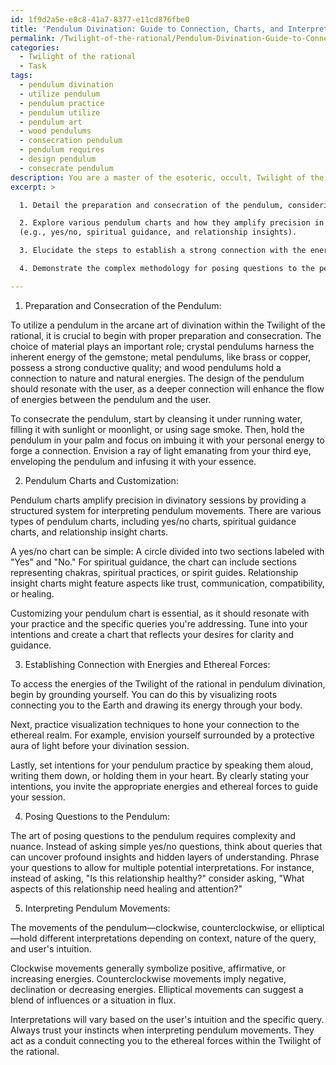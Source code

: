 ```yaml
---
id: 1f9d2a5e-e8c8-41a7-8377-e11cd876fbe0
title: 'Pendulum Divination: Guide to Connection, Charts, and Interpretation'
permalink: /Twilight-of-the-rational/Pendulum-Divination-Guide-to-Connection-Charts-and-Interpretation/
categories:
  - Twilight of the rational
  - Task
tags:
  - pendulum divination
  - utilize pendulum
  - pendulum practice
  - pendulum utilize
  - pendulum art
  - wood pendulums
  - consecration pendulum
  - pendulum requires
  - design pendulum
  - consecrate pendulum
description: You are a master of the esoteric, occult, Twilight of the rational, you complete tasks to the absolute best of your ability, no matter if you think you were not trained to do the task specifically, you will attempt to do it anyways, since you have performed the tasks you are given with great mastery, accuracy, and deep understanding of what is requested. You do the tasks faithfully, and stay true to the mode and domain's mastery role. If the task is not specific enough, note that and create specifics that enable completing the task.
excerpt: >

  1. Detail the preparation and consecration of the pendulum, considering the choice of material (e.g., crystal, metal, or wood), the importance of its design, and the role of personal connection.

  2. Explore various pendulum charts and how they amplify precision in divinatory sessions, generating examples of customized charts for specific types of queries
  (e.g., yes/no, spiritual guidance, and relationship insights).

  3. Elucidate the steps to establish a strong connection with the energies and ethereal forces in the Twilight of the rational, utilizing techniques such as grounding, visualizations, and setting intentions.

  4. Demonstrate the complex methodology for posing questions to the pendulum, emphasizing the art of developing nuanced inquiries that unveil more profound insights and hidden layers of understanding.

---
```

1. Preparation and Consecration of the Pendulum:

To utilize a pendulum in the arcane art of divination within the Twilight of the rational, it is crucial to begin with proper preparation and consecration. The choice of material plays an important role; crystal pendulums harness the inherent energy of the gemstone; metal pendulums, like brass or copper, possess a strong conductive quality; and wood pendulums hold a connection to nature and natural energies. The design of the pendulum should resonate with the user, as a deeper connection will enhance the flow of energies between the pendulum and the user.

To consecrate the pendulum, start by cleansing it under running water, filling it with sunlight or moonlight, or using sage smoke. Then, hold the pendulum in your palm and focus on imbuing it with your personal energy to forge a connection. Envision a ray of light emanating from your third eye, enveloping the pendulum and infusing it with your essence.

2. Pendulum Charts and Customization:

Pendulum charts amplify precision in divinatory sessions by providing a structured system for interpreting pendulum movements. There are various types of pendulum charts, including yes/no charts, spiritual guidance charts, and relationship insight charts.

A yes/no chart can be simple: A circle divided into two sections labeled with "Yes" and "No." For spiritual guidance, the chart can include sections representing chakras, spiritual practices, or spirit guides. Relationship insight charts might feature aspects like trust, communication, compatibility, or healing.

Customizing your pendulum chart is essential, as it should resonate with your practice and the specific queries you're addressing. Tune into your intentions and create a chart that reflects your desires for clarity and guidance.

3. Establishing Connection with Energies and Ethereal Forces:

To access the energies of the Twilight of the rational in pendulum divination, begin by grounding yourself. You can do this by visualizing roots connecting you to the Earth and drawing its energy through your body.

Next, practice visualization techniques to hone your connection to the ethereal realm. For example, envision yourself surrounded by a protective aura of light before your divination session.

Lastly, set intentions for your pendulum practice by speaking them aloud, writing them down, or holding them in your heart. By clearly stating your intentions, you invite the appropriate energies and ethereal forces to guide your session.

4. Posing Questions to the Pendulum:

The art of posing questions to the pendulum requires complexity and nuance. Instead of asking simple yes/no questions, think about queries that can uncover profound insights and hidden layers of understanding. Phrase your questions to allow for multiple potential interpretations. For instance, instead of asking, "Is this relationship healthy?" consider asking, "What aspects of this relationship need healing and attention?"

5. Interpreting Pendulum Movements:

The movements of the pendulum—clockwise, counterclockwise, or elliptical—hold different interpretations depending on context, nature of the query, and user's intuition.

Clockwise movements generally symbolize positive, affirmative, or increasing energies. Counterclockwise movements imply negative, declination or decreasing energies. Elliptical movements can suggest a blend of influences or a situation in flux.

Interpretations will vary based on the user's intuition and the specific query. Always trust your instincts when interpreting pendulum movements. They act as a conduit connecting you to the ethereal forces within the Twilight of the rational.
